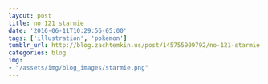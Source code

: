 ```yaml
---
layout: post
title: no 121 starmie
date: '2016-06-11T10:29:56-05:00'
tags: ['illustration', 'pokemon']
tumblr_url: http://blog.zachtemkin.us/post/145755909792/no-121-starmie
categories: blog
img:
- "/assets/img/blog_images/starmie.png" 
---
```

